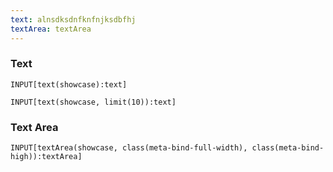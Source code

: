 ```yaml
---
text: alnsdksdnfknfnjksdbfhj
textArea: textArea
---
```


### Text

```meta-bind
INPUT[text(showcase):text]
```

```meta-bind
INPUT[text(showcase, limit(10)):text]
```

### Text Area

```meta-bind
INPUT[textArea(showcase, class(meta-bind-full-width), class(meta-bind-high)):textArea]
```
